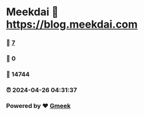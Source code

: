 # Meekdai :link: https://blog.meekdai.com 
### :page_facing_up: [7](https://blog.meekdai.com/tag.html) 
### :speech_balloon: 0 
### :hibiscus: 14744 
### :alarm_clock: 2024-04-26 04:31:37 
### Powered by :heart: [Gmeek](https://github.com/Meekdai/Gmeek)
